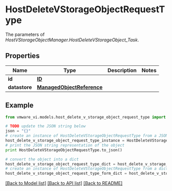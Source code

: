# HostDeleteVStorageObjectRequestType

The parameters of *HostVStorageObjectManager.HostDeleteVStorageObject_Task*. 

## Properties
Name | Type | Description | Notes
------------ | ------------- | ------------- | -------------
**id** | [**ID**](ID.md) |  | 
**datastore** | [**ManagedObjectReference**](ManagedObjectReference.md) |  | 

## Example

```python
from vmware_vi.models.host_delete_v_storage_object_request_type import HostDeleteVStorageObjectRequestType

# TODO update the JSON string below
json = "{}"
# create an instance of HostDeleteVStorageObjectRequestType from a JSON string
host_delete_v_storage_object_request_type_instance = HostDeleteVStorageObjectRequestType.from_json(json)
# print the JSON string representation of the object
print HostDeleteVStorageObjectRequestType.to_json()

# convert the object into a dict
host_delete_v_storage_object_request_type_dict = host_delete_v_storage_object_request_type_instance.to_dict()
# create an instance of HostDeleteVStorageObjectRequestType from a dict
host_delete_v_storage_object_request_type_form_dict = host_delete_v_storage_object_request_type.from_dict(host_delete_v_storage_object_request_type_dict)
```
[[Back to Model list]](../README.md#documentation-for-models) [[Back to API list]](../README.md#documentation-for-api-endpoints) [[Back to README]](../README.md)


